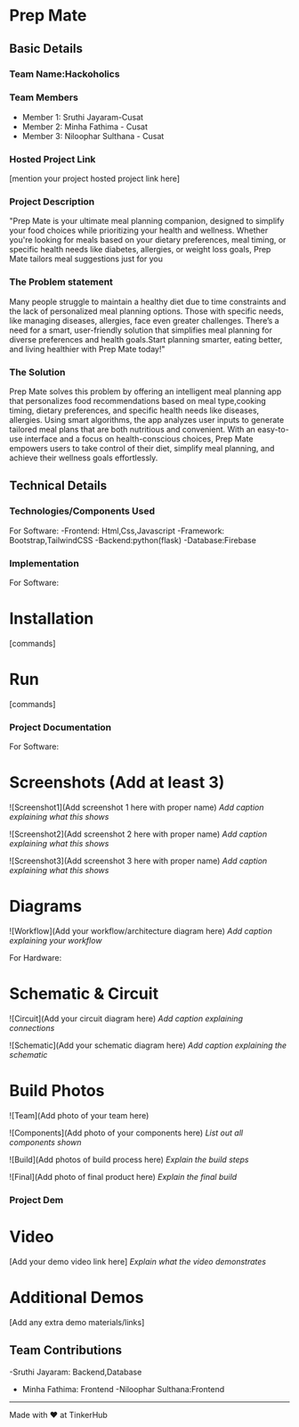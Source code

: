 # Prep Mate


## Basic Details
### Team Name:Hackoholics


### Team Members
- Member 1: Sruthi Jayaram-Cusat
- Member 2: Minha Fathima - Cusat
- Member 3: Niloophar Sulthana - Cusat

### Hosted Project Link
[mention your project hosted project link here]

### Project Description
"Prep Mate is your ultimate meal planning companion, designed to simplify your food choices while prioritizing your health and wellness. Whether you're looking for meals based on your dietary preferences, meal timing, or specific health needs like diabetes, allergies, or weight loss goals, Prep Mate tailors meal suggestions just for you

### The Problem statement
Many people struggle to maintain a healthy diet due to time constraints and the lack of personalized meal planning options. Those with specific needs, like managing diseases, allergies, face even greater challenges. There’s a need for a smart, user-friendly solution that simplifies meal planning  for diverse preferences and health goals.Start planning smarter, eating better, and living healthier with Prep Mate today!"

### The Solution
Prep Mate solves this problem by offering an intelligent meal planning app that personalizes food recommendations based on meal type,cooking timing, dietary preferences, and specific health needs like diseases, allergies. Using smart algorithms, the app analyzes user inputs to generate tailored meal plans that are both nutritious and convenient. With an easy-to-use interface and a focus on health-conscious choices, Prep Mate empowers users to take control of their diet, simplify meal planning, and achieve their wellness goals effortlessly.

## Technical Details
### Technologies/Components Used
For Software:
-Frontend: Html,Css,Javascript
-Framework: Bootstrap,TailwindCSS
-Backend:python(flask)
-Database:Firebase

### Implementation
For Software:
# Installation
[commands]

# Run
[commands]

### Project Documentation
For Software:

# Screenshots (Add at least 3)
![Screenshot1](Add screenshot 1 here with proper name)
*Add caption explaining what this shows*

![Screenshot2](Add screenshot 2 here with proper name)
*Add caption explaining what this shows*

![Screenshot3](Add screenshot 3 here with proper name)
*Add caption explaining what this shows*

# Diagrams
![Workflow](Add your workflow/architecture diagram here)
*Add caption explaining your workflow*

For Hardware:

# Schematic & Circuit
![Circuit](Add your circuit diagram here)
*Add caption explaining connections*

![Schematic](Add your schematic diagram here)
*Add caption explaining the schematic*

# Build Photos
![Team](Add photo of your team here)


![Components](Add photo of your components here)
*List out all components shown*

![Build](Add photos of build process here)
*Explain the build steps*

![Final](Add photo of final product here)
*Explain the final build*

### Project Dem
# Video
[Add your demo video link here]
*Explain what the video demonstrates*

# Additional Demos
[Add any extra demo materials/links]

## Team Contributions
-Sruthi Jayaram: Backend,Database
- Minha Fathima: Frontend
-Niloophar Sulthana:Frontend

---
Made with ❤️ at TinkerHub
